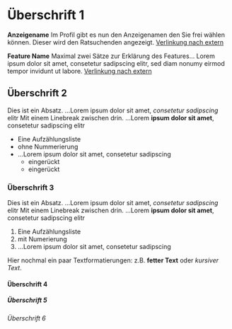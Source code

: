 # Überschrift 1

**Anzeigename**
Im Profil gibt es nun den Anzeigenamen den Sie frei wählen können. Dieser wird den Ratsuchenden angezeigt. [Verlinkung nach extern](https://www.google.de)

**Feature Name**
Maximal zwei Sätze zur Erklärung des Features... Lorem ipsum dolor sit amet, consetetur sadipscing elitr, sed diam nonumy eirmod tempor invidunt ut labore. [Verlinkung nach extern](https://www.google.de)

## Überschrift 2

Dies ist ein Absatz. ...Lorem ipsum dolor sit amet, _consetetur sadipscing_ elitr
Mit einem Linebreak zwischen drin. ...Lorem **ipsum dolor sit amet**, consetetur sadipscing elitr

-   Eine Aufzählungsliste
-   ohne Nummerierung
-   ...Lorem ipsum dolor sit amet, consetetur sadipscing
    -   eingerückt
    -   eingerückt

### Überschrift 3

Dies ist ein Absatz. ...Lorem ipsum dolor sit amet, _consetetur sadipscing_ elitr
Mit einem Linebreak zwischen drin. ...Lorem **ipsum dolor sit amet**, consetetur sadipscing elitr

1. Eine Aufzählungsliste
2. mit Numerierung
3. ...Lorem ipsum dolor sit amet, consetetur sadipscing

Hier nochmal ein paar Textformatierungen: z.B. **fetter Text** oder _kursiver Text_.

#### Überschrift 4

##### Überschrift 5

###### Überschrift 6
